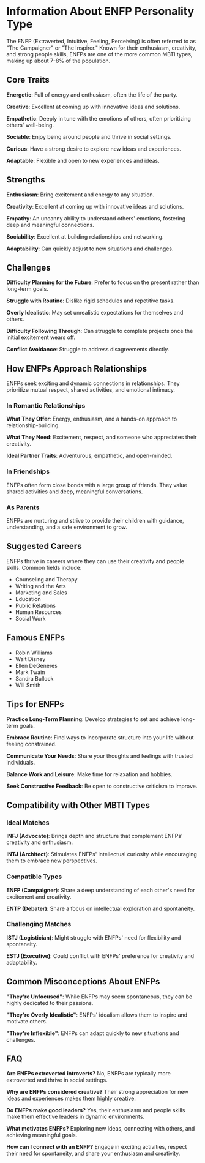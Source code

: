 # Information About ENFP Personality Type

The ENFP (Extraverted, Intuitive, Feeling, Perceiving) is often referred to as "The Campaigner" or "The Inspirer." Known for their enthusiasm, creativity, and strong people skills, ENFPs are one of the more common MBTI types, making up about 7-8% of the population.

## Core Traits

**Energetic**: Full of energy and enthusiasm, often the life of the party.

**Creative**: Excellent at coming up with innovative ideas and solutions.

**Empathetic**: Deeply in tune with the emotions of others, often prioritizing others' well-being.

**Sociable**: Enjoy being around people and thrive in social settings.

**Curious**: Have a strong desire to explore new ideas and experiences.

**Adaptable**: Flexible and open to new experiences and ideas.

## Strengths

**Enthusiasm**: Bring excitement and energy to any situation.

**Creativity**: Excellent at coming up with innovative ideas and solutions.

**Empathy**: An uncanny ability to understand others' emotions, fostering deep and meaningful connections.

**Sociability**: Excellent at building relationships and networking.

**Adaptability**: Can quickly adjust to new situations and challenges.

## Challenges

**Difficulty Planning for the Future**: Prefer to focus on the present rather than long-term goals.

**Struggle with Routine**: Dislike rigid schedules and repetitive tasks.

**Overly Idealistic**: May set unrealistic expectations for themselves and others.

**Difficulty Following Through**: Can struggle to complete projects once the initial excitement wears off.

**Conflict Avoidance**: Struggle to address disagreements directly.

## How ENFPs Approach Relationships

ENFPs seek exciting and dynamic connections in relationships. They prioritize mutual respect, shared activities, and emotional intimacy.

### In Romantic Relationships

**What They Offer**: Energy, enthusiasm, and a hands-on approach to relationship-building.

**What They Need**: Excitement, respect, and someone who appreciates their creativity.

**Ideal Partner Traits**: Adventurous, empathetic, and open-minded.

### In Friendships

ENFPs often form close bonds with a large group of friends. They value shared activities and deep, meaningful conversations.

### As Parents

ENFPs are nurturing and strive to provide their children with guidance, understanding, and a safe environment to grow.

## Suggested Careers

ENFPs thrive in careers where they can use their creativity and people skills. Common fields include:

- Counseling and Therapy
- Writing and the Arts
- Marketing and Sales
- Education
- Public Relations
- Human Resources
- Social Work

## Famous ENFPs

- Robin Williams
- Walt Disney
- Ellen DeGeneres
- Mark Twain
- Sandra Bullock
- Will Smith

## Tips for ENFPs

**Practice Long-Term Planning**: Develop strategies to set and achieve long-term goals.

**Embrace Routine**: Find ways to incorporate structure into your life without feeling constrained.

**Communicate Your Needs**: Share your thoughts and feelings with trusted individuals.

**Balance Work and Leisure**: Make time for relaxation and hobbies.

**Seek Constructive Feedback**: Be open to constructive criticism to improve.

## Compatibility with Other MBTI Types

### Ideal Matches

**INFJ (Advocate)**: Brings depth and structure that complement ENFPs' creativity and enthusiasm.

**INTJ (Architect)**: Stimulates ENFPs' intellectual curiosity while encouraging them to embrace new perspectives.

### Compatible Types

**ENFP (Campaigner)**: Share a deep understanding of each other's need for excitement and creativity.

**ENTP (Debater)**: Share a focus on intellectual exploration and spontaneity.

### Challenging Matches

**ISTJ (Logistician)**: Might struggle with ENFPs' need for flexibility and spontaneity.

**ESTJ (Executive)**: Could conflict with ENFPs' preference for creativity and adaptability.

## Common Misconceptions About ENFPs

**"They're Unfocused"**: While ENFPs may seem spontaneous, they can be highly dedicated to their passions.

**"They're Overly Idealistic"**: ENFPs' idealism allows them to inspire and motivate others.

**"They're Inflexible"**: ENFPs can adapt quickly to new situations and challenges.

## FAQ

**Are ENFPs extroverted introverts?**
No, ENFPs are typically more extroverted and thrive in social settings.

**Why are ENFPs considered creative?**
Their strong appreciation for new ideas and experiences makes them highly creative.

**Do ENFPs make good leaders?**
Yes, their enthusiasm and people skills make them effective leaders in dynamic environments.

**What motivates ENFPs?**
Exploring new ideas, connecting with others, and achieving meaningful goals.

**How can I connect with an ENFP?**
Engage in exciting activities, respect their need for spontaneity, and share your enthusiasm and creativity.

